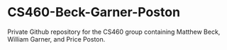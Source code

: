# CS460-Beck-Garner-Poston
Private Github repository for the CS460 group containing Matthew Beck, William Garner, and Price Poston.

